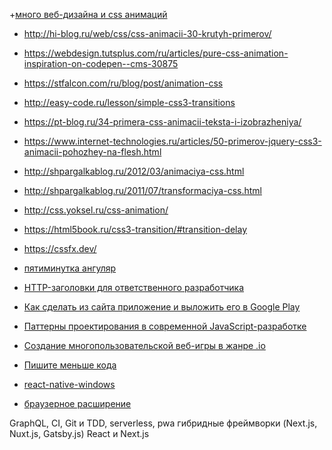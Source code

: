 +[много веб-дизайна и css анимаций](https://tympanus.net/codrops/)


+ http://hi-blog.ru/web/css/css-animacii-30-krutyh-primerov/
+ https://webdesign.tutsplus.com/ru/articles/pure-css-animation-inspiration-on-codepen--cms-30875
+ https://stfalcon.com/ru/blog/post/animation-css
+ http://easy-code.ru/lesson/simple-css3-transitions
+ https://pt-blog.ru/34-primera-css-animacii-teksta-i-izobrazheniya/
+ https://www.internet-technologies.ru/articles/50-primerov-jquery-css3-animacii-pohozhey-na-flesh.html
+ http://shpargalkablog.ru/2012/03/animaciya-css.html
+ http://shpargalkablog.ru/2011/07/transformaciya-css.html
+ http://css.yoksel.ru/css-animation/
+ https://html5book.ru/css3-transition/#transition-delay
+ https://cssfx.dev/

+ [пятиминутка ангуляр](https://soundcloud.com/5minangular)
+ [HTTP-заголовки для ответственного разработчика](https://habr.com/ru/company/mailru/blog/450816/)
+ [Как сделать из сайта приложение и выложить его в Google Play](https://habr.com/ru/company/mailru/blog/450504/)
+ [Паттерны проектирования в современной JavaScript-разработке](https://habr.com/en/company/ruvds/blog/450318/)
+ [Создание многопользовательской веб-игры в жанре .io](https://habr.com/ru/post/450574/)
+ [Пишите меньше кода](https://habr.com/ru/post/451366/)
+ [react-native-windows](https://github.com/microsoft/react-native-windows)
+ [браузерное расширение](https://habr.com/ru/company/waves/blog/451796/)

GraphQL, CI, Git и TDD, serverless, pwa
гибридные фреймворки (Next.js, Nuxt.js, Gatsby.js) 
React и Next.js
